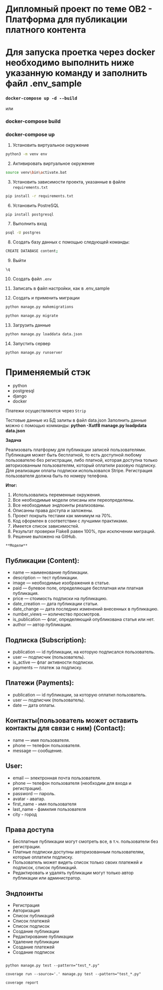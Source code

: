 #   Дипломный проект по теме ОВ2 - Платформа для публикации платного контента

# Для запуска проетка через docker необходимо выполнить ниже указанную команду и заполнить файл .env_sample

### `docker-compose up -d --build`

или

### docker-compose build

### docker-compose up

1. Установить виртуальное окружение
```bash
python3 -m venv env
```
2. Активировать виртуальное окружение
```bash
source venv\bin\activate.bat
```
3. Установить зависимости проекта, указанные в файле `requirements.txt`
```bash
pip install -r requirements.txt
```
6. Установить PostreSQL
```bash
pip install postgresql
```
7. Выполнить вход
```bash
psql -U postgres
```
8. Cоздать базу данных 
с помощью следующей команды:
```bash
CREATE DATABASE content;
```
9. Выйти
```bash
\q
```
10. Создать файл `.env` 
11. Записать в файл настройки, как в .env_sample

12. Создать и применить миграции

```bash
python manage.py makemigrations
```
```bash
python manage.py migrate
```
13. Загрузить данные
```bash
python manage.py loaddata data.json
```
14. Запустить сервер
```bash
python manage.py runserver
```

# Применяемый стэк
- python
- postgresql
- django
- docker

Платежи осуществляются через `Strip`

Тестовые данные из БД залиты в файл data.json
Заполнить данные можно с помощью комманды: **python -Xutf8 manage.py loadpdata data.json**



**Задача**

Реализовать платформу для публикации записей пользователями. 
Публикация может быть бесплатной, то есть доступной любому пользователю без регистрации, либо платной, 
которая доступна только авторизованным пользователям, который оплатили разовую подписку. 
Для реализации оплаты подписки использовался Stripe. Регистрация пользователя должна быть по номеру телефона.


**Итог:**
1. Использовались переменные окружения.
2. Все необходимые модели описаны или переопределены.
3. Все необходимые эндпоинты реализованы.
4. Описанны права доступа и заложены.
5. Проект покрыть тестами как минимум на 70%.
6. Код оформлен в соответствии с лучшими практиками.
7. Имеется список зависимостей.
8. Результат проверки Flake8 равен 100%, при исключении миграций.
9. Решение выложено на GitHub.


`**Модели**`

## Публикации (Content):
* name — наименование публикации.
* description — тест публикации.
* image — необходимые изображения в статье.
* paid — булевое поле, определяющее бесплатная или платная публикация.
* price — стоимость подписки на публикацию.
* date_creation — дата публикации статьи.
* date_change — дата последних изменений внесенных в публикацию.
* number_views — количество просмотров.
* is_publication — флаг, определяющий опубликована статья или нет.
* author — автор публикации.


## Подписка (Subscription):
* publication — id публикации, на которую подписался пользователь.
* user — подписчик (пользователь).
* is_active — флаг активности подписки.
* payments — платеж за подписку.


## Платежи (Payments):
* publication — id публикации, за которую оплатил пользователь.
* user — подписчик (пользователь).
* date — дата оплаты.


## Контакты(пользователь может оставить контакты для связи с ним) (Contact):
* name — имя пользователя.
* phone — телефон пользователя.
* message — сообщение.


## User:
* email — электронная почта пользователя.
* phone — телефон пользователя (необходим для входа и регистрации).
* password — пароль.
* avatar - аватар.
* first_name - имя пользователя
* last_name - фамилия пользователя
* city - город


## Права доступа
* Бесплатные публикации могут смотреть все, в т.ч. пользователи без регистрации.
* Платные подписки доступны авторизованным пользователям, которые оплатили подписку.
* Пользователь может видеть список только своих платежей и подписок, список публикаций.
* Редактировать и удалять публикации могут только автор публикации или администратор.

## Эндпоинты

* Регистрация
* Авторизация
* Список публикаций
* Список платежей
* Список подписок
* Создание публикации
* Редактирование публикации
* Удаление публикации
* Создание платежей
* Создание подписок


```Для запуска тестов и расчета покрытия исполуем следующие команды

python manage.py test --pattern="test_*.py" 

coverage run --source='.' manage.py test --pattern="test_*.py"

coverage report

```

